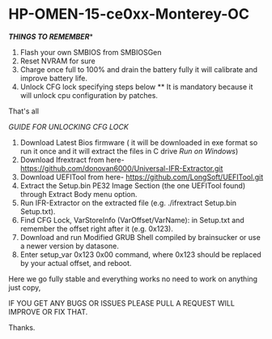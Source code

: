 # HP-OMEN-15-ce0xx-Monterey-OC
***THINGS TO REMEMBER****
1. Flash your own SMBIOS from SMBIOSGen
2. Reset NVRAM for sure
3. Charge once full to 100% and drain the battery fully it will calibrate and improve battery life.
4.  Unlock CFG lock specifying steps below ** It is mandatory because it will unlock cpu configuration by patches.

That's all

*GUIDE FOR UNLOCKING CFG LOCK*
1. Download Latest Bios firmware ( it will be downloaded in exe format so run it once and it will extract the files in C drive *Run on Windows*)
2. Download Ifrextract from here- https://github.com/donovan6000/Universal-IFR-Extractor.git
3. Download UEFITool from here- https://github.com/LongSoft/UEFITool.git
4. Extract the Setup.bin PE32 Image Section (the one UEFITool found) through Extract Body menu option.
5. Run IFR-Extractor on the extracted file (e.g. ./ifrextract Setup.bin Setup.txt).
6. Find CFG Lock, VarStoreInfo (VarOffset/VarName): in Setup.txt and remember the offset right after it (e.g. 0x123).
7. Download and run Modified GRUB Shell compiled by brainsucker or use a newer version by datasone.
8. Enter setup_var 0x123 0x00 command, where 0x123 should be replaced by your actual offset, and reboot.

Here we go fully stable and everything works no need to work on anything just copy,


IF YOU GET ANY BUGS OR ISSUES PLEASE PULL A REQUEST WILL IMPROVE OR FIX THAT.

Thanks.
